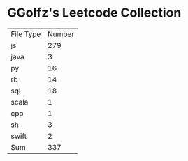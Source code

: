 # GGolfz's Leetcode Collection

<table><tr><td>File Type</td><td>Number</td></tr><tr><td>js</td><td>279</td></tr><tr><td>java</td><td>3</td></tr><tr><td>py</td><td>16</td></tr><tr><td>rb</td><td>14</td></tr><tr><td>sql</td><td>18</td></tr><tr><td>scala</td><td>1</td></tr><tr><td>cpp</td><td>1</td></tr><tr><td>sh</td><td>3</td></tr><tr><td>swift</td><td>2</td></tr><tr><td>Sum</td><td>337</td></tr></table>